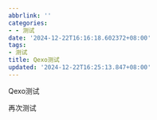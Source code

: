 ```yaml
---
abbrlink: ''
categories:
- - 测试
date: '2024-12-22T16:16:18.602372+08:00'
tags:
- 测试
title: Qexo测试
updated: '2024-12-22T16:25:13.847+08:00'
---
```

Qexo测试

再次测试
